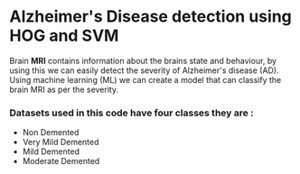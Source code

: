 # Alzheimer's Disease detection using HOG and SVM

Brain **MRI** contains information about the brains state and behaviour, by using this we can easily detect the severity of Alzheimer's disease (AD). 
Using machine learning (ML) we can create a model that can classify the brain MRI as per the severity. 
### Datasets used in this code have four classes they are : 
- Non Demented
- Very Mild Demented
- Mild Demented
- Moderate Demented



